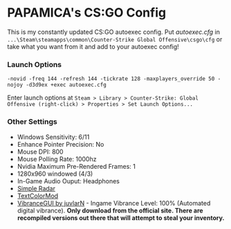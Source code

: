 # PAPAMICA's CS:GO Config

This is my constantly updated CS:GO autoexec config.
Put *autoexec.cfg* in `...\Steam\steamapps\common\Counter-Strike Global Offensive\csgo\cfg` or take what you want from it and add to your autoexec config! 

### Launch Options

	-novid -freq 144 -refresh 144 -tickrate 128 -maxplayers_override 50 -nojoy -d3d9ex +exec autoexec.cfg

Enter launch options at `Steam > Library > Counter-Strike: Global Offensive (right-click) > Properties > Set Launch Options...`

### Other Settings
+ Windows Sensitivity: 6/11  
+ Enhance Pointer Precision: No  
+ Mouse DPI: 800  
+ Mouse Polling Rate: 1000hz
+ Nvidia Maximum Pre-Rendered Frames: 1  
+ 1280x960 windowed (4/3)
+ In-Game Audio Ouput: Headphones  
+ [Simple Radar](http://simpleradar.com/)
+ [TextColorMod](https://bananagaming.tv/textcolormod.php)
+ [VibranceGUI by juvlarN](http://vibrancegui.com/) - Ingame Vibrance Level: 100% (Automated digital vibrance). **Only download from the official site. There are recompiled versions out there that will attempt to steal your inventory.** 
